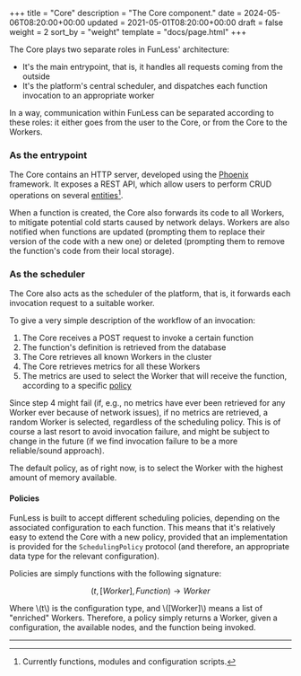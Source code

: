 +++
title = "Core"
description = "The Core component."
date = 2024-05-06T08:20:00+00:00
updated = 2021-05-01T08:20:00+00:00
draft = false
weight = 2
sort_by = "weight"
template = "docs/page.html"
+++

The Core plays two separate roles in FunLess' architecture:
- It's the main entrypoint, that is, it handles all requests coming from the outside
- It's the platform's central scheduler, and dispatches each function invocation to an appropriate worker

In a way, communication within FunLess can be separated according to these roles: it either goes from the user to the Core, or from the Core to the Workers.

### As the entrypoint

The Core contains an HTTP server, developed using the [Phoenix](https://www.phoenixframework.org/) framework. It exposes a REST API, which allow users to perform CRUD operations on several [entities](../entities/)[^1].

When a function is created, the Core also forwards its code to all Workers, to mitigate potential cold starts caused by network delays. Workers are also notified when functions are updated (prompting them to replace their version of the code with a new one) or deleted (prompting them to remove the function's code from their local storage).

### As the scheduler

The Core also acts as the scheduler of the platform, that is, it forwards each invocation request to a suitable worker.

To give a very simple description of the workflow of an invocation:

1. The Core receives a POST request to invoke a certain function
2. The function's definition is retrieved from the database
3. The Core retrieves all known Workers in the cluster
4. The Core retrieves metrics for all these Workers
5. The metrics are used to select the Worker that will receive the function, according to a specific [policy](../entities/) 

Since step 4 might fail (if, e.g., no metrics have ever been retrieved for any Worker ever because of network issues), if no metrics are retrieved, a random Worker is selected, regardless of the scheduling policy. This is of course a last resort to avoid invocation failure, and might be subject to change in the future (if we find invocation failure to be a more reliable/sound approach).

The default policy, as of right now, is to select the Worker with the highest amount of memory available.

#### Policies

FunLess is built to accept different scheduling policies, depending on the associated configuration to each function. This means that it's relatively easy to extend the Core with a new policy, provided that an implementation is provided for the `SchedulingPolicy` protocol (and therefore, an appropriate data type for the relevant configuration).

Policies are simply functions with the following signature:

$$
(t, [Worker], Function) \rightarrow Worker
$$

Where \\(t\\) is the configuration type, and \\([Worker]\\) means a list of "enriched" Workers. Therefore, a policy simply returns a Worker, given a configuration, the available nodes, and the function being invoked.

---

[^1]: Currently functions, modules and configuration scripts.